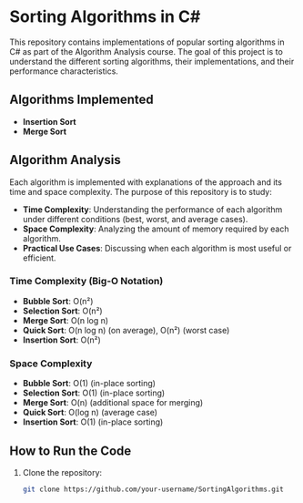 # Sorting Algorithms in C#

This repository contains implementations of popular sorting algorithms in C# as part of the Algorithm Analysis course. The goal of this project is to understand the different sorting algorithms, their implementations, and their performance characteristics.

## Algorithms Implemented
- **Insertion Sort**
- **Merge Sort**

## Algorithm Analysis
Each algorithm is implemented with explanations of the approach and its time and space complexity. The purpose of this repository is to study:
- **Time Complexity**: Understanding the performance of each algorithm under different conditions (best, worst, and average cases).
- **Space Complexity**: Analyzing the amount of memory required by each algorithm.
- **Practical Use Cases**: Discussing when each algorithm is most useful or efficient.

### Time Complexity (Big-O Notation)
- **Bubble Sort**: O(n²)
- **Selection Sort**: O(n²)
- **Merge Sort**: O(n log n)
- **Quick Sort**: O(n log n) (on average), O(n²) (worst case)
- **Insertion Sort**: O(n²)

### Space Complexity
- **Bubble Sort**: O(1) (in-place sorting)
- **Selection Sort**: O(1) (in-place sorting)
- **Merge Sort**: O(n) (additional space for merging)
- **Quick Sort**: O(log n) (average case)
- **Insertion Sort**: O(1) (in-place sorting)

## How to Run the Code
1. Clone the repository:
   ```bash
   git clone https://github.com/your-username/SortingAlgorithms.git
